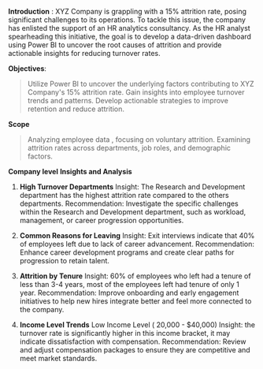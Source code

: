 **Introduction** :
XYZ Company is grappling with a 15% attrition rate, posing significant challenges to its operations. To tackle this issue, the company has enlisted the support of an HR analytics consultancy. As the HR analyst spearheading this initiative, the goal is to develop a data-driven dashboard using Power BI to uncover the root causes of attrition and provide actionable insights for reducing turnover rates.

**Objectives**:
> Utilize Power BI to uncover the underlying factors contributing to XYZ Company's 15% attrition rate.
> Gain insights into employee turnover trends and patterns.
> Develop actionable strategies to improve retention and reduce attrition.

 **Scope**
>  Analyzing employee data , focusing on voluntary attrition.
> Examining attrition rates across departments, job roles, and demographic factors.

**Company level**
**Insights and Analysis**
1. **High Turnover Departments**
Insight: The Research and Development department has the highest attrition rate  compared to the others departments. 
Recommendation: Investigate the specific challenges within the Research and Development department, such as workload, management, or career progression opportunities.

2. **Common Reasons for Leaving**
Insight: Exit interviews indicate that 40% of employees left due to lack of career advancement.
Recommendation: Enhance career development programs and create clear paths for progression to retain talent.

3. **Attrition by Tenure**
Insight: 60% of employees who left had a tenure of less than 3-4 years, most of the employees left had tenure of only 1 year.
Recommendation: Improve onboarding and early engagement initiatives to help new hires integrate better and feel more connected to the company.

4. **Income Level Trends**
Low Income Level ( 20,000 - $40,000)
Insight:  the turnover rate is significantly higher in this income bracket, it may indicate dissatisfaction with compensation.
Recommendation: Review and adjust compensation packages to ensure they are competitive and meet market standards.







